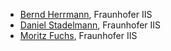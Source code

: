 - [Bernd Herrmann](https://github.com/bherrmann-iis), Fraunhofer IIS
- [Daniel Stadelmann](https://github.com/dstadelmann-iis), Fraunhofer IIS
- [Moritz Fuchs](https://github.com/mfuchs-iis), Fraunhofer IIS
